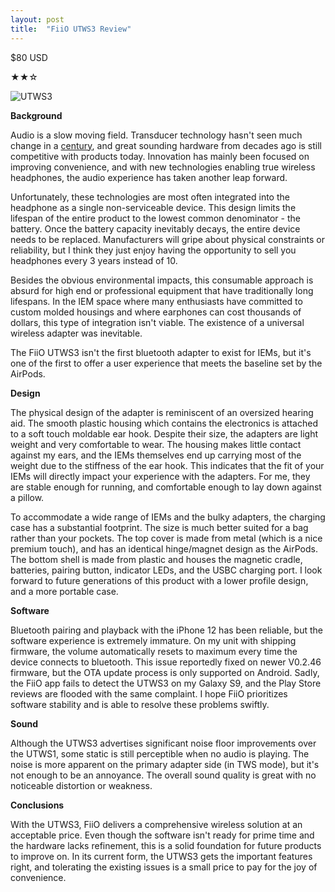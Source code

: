 ```yaml
---
layout: post
title:  "FiiO UTWS3 Review"
---
```

$80 USD

★★☆

![UTWS3]({{site.baseurl}}/assets/utws3.jpeg)

**Background**

Audio is a slow moving field. Transducer technology hasn't seen much change in a [century](https://patents.google.com/patent/US1707570), and great sounding hardware from decades ago is still competitive with products today. Innovation has mainly been focused on improving convenience, and with new technologies enabling true wireless headphones, the audio experience has taken another leap forward.

Unfortunately, these technologies are most often integrated into the headphone as a single non-serviceable device. This design limits the lifespan of the entire product to the lowest common denominator - the battery. Once the battery capacity inevitably decays, the entire device needs to be replaced. Manufacturers will gripe about physical constraints or reliability, but I think they just enjoy having the opportunity to sell you headphones every 3 years instead of 10.

Besides the obvious environmental impacts, this consumable approach is absurd for high end or professional equipment that have traditionally long lifespans. In the IEM space where many enthusiasts have committed to custom molded housings and where earphones can cost thousands of dollars, this type of integration isn't viable. The existence of a universal wireless adapter was inevitable.

The FiiO UTWS3 isn't the first bluetooth adapter to exist for IEMs, but it's one of the first to offer a user experience that meets the baseline set by the AirPods.

**Design**

The physical design of the adapter is reminiscent of an oversized hearing aid. The smooth plastic housing which contains the electronics is attached to a soft touch moldable ear hook. Despite their size, the adapters are light weight and very comfortable to wear. The housing makes little contact against my ears, and the IEMs themselves end up carrying most of the weight due to the stiffness of the ear hook. This indicates that the fit of your IEMs will directly impact your experience with the adapters. For me, they are stable enough for running, and comfortable enough to lay down against a pillow.

To accommodate a wide range of IEMs and the bulky adapters, the charging case has a substantial footprint. The size is much better suited for a bag rather than your pockets. The top cover is made from metal (which is a nice premium touch), and has an identical hinge/magnet design as the AirPods. The bottom shell is made from plastic and houses the magnetic cradle, batteries, pairing button, indicator LEDs, and the USBC charging port. I look forward to future generations of this product with a lower profile design, and a more portable case.

**Software**

Bluetooth pairing and playback with the iPhone 12 has been reliable, but the software experience is extremely immature. On my unit with shipping firmware, the volume automatically resets to maximum every time the device connects to bluetooth. This issue reportedly fixed on newer V0.2.46 firmware, but the OTA update process is only supported on Android. Sadly, the FiiO app fails to detect the UTWS3 on my Galaxy S9, and the Play Store reviews are flooded with the same complaint. I hope FiiO prioritizes software stability and is able to resolve these problems swiftly. 

**Sound**

Although the UTWS3 advertises significant noise floor improvements over the UTWS1, some static is still perceptible when no audio is playing. The noise is more apparent on the primary adapter side (in TWS mode), but it's not enough to be an annoyance. The overall sound quality is great with no noticeable distortion or weakness. 

**Conclusions**

With the UTWS3, FiiO delivers a comprehensive wireless solution at an acceptable price. Even though the software isn't ready for prime time and the hardware lacks refinement, this is a solid foundation for future products to improve on. In its current form, the UTWS3 gets the important features right, and tolerating the existing issues is a small price to pay for the joy of convenience. 